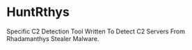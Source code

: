 # HuntRthys
Specific C2 Detection Tool Written To Detect C2 Servers From Rhadamanthys Stealer Malware.
